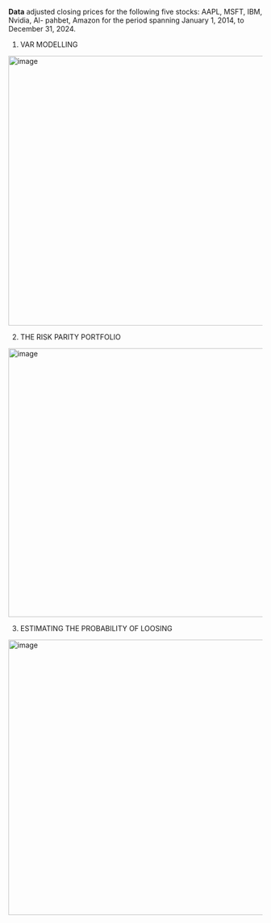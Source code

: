 **Data**
adjusted closing prices for the following five stocks: AAPL, MSFT, IBM, Nvidia, Al-
pahbet, Amazon for the period spanning January 1, 2014, to December 31, 2024.
 
 
 1) VAR MODELLING
<img width="534" alt="image" src="https://github.com/user-attachments/assets/c2824a5a-b36d-4175-a9c8-a61f4017c046" />
 
 2) THE RISK PARITY PORTFOLIO
<img width="532" alt="image" src="https://github.com/user-attachments/assets/0a4063ef-eb7a-44ea-87ee-5fbade6b7377" />

 3) ESTIMATING THE PROBABILITY OF LOOSING
<img width="545" alt="image" src="https://github.com/user-attachments/assets/738edd4f-6c22-4958-8f1e-a2e09202782a" />

 
